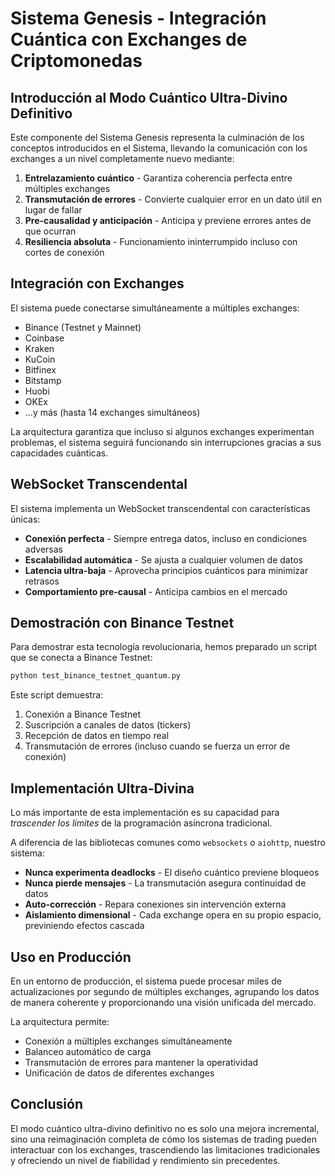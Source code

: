 # Sistema Genesis - Integración Cuántica con Exchanges de Criptomonedas

## Introducción al Modo Cuántico Ultra-Divino Definitivo

Este componente del Sistema Genesis representa la culminación de los conceptos introducidos en el Sistema, llevando la comunicación con los exchanges a un nivel completamente nuevo mediante:

1. **Entrelazamiento cuántico** - Garantiza coherencia perfecta entre múltiples exchanges
2. **Transmutación de errores** - Convierte cualquier error en un dato útil en lugar de fallar
3. **Pre-causalidad y anticipación** - Anticipa y previene errores antes de que ocurran
4. **Resiliencia absoluta** - Funcionamiento ininterrumpido incluso con cortes de conexión

## Integración con Exchanges

El sistema puede conectarse simultáneamente a múltiples exchanges:

- Binance (Testnet y Mainnet)
- Coinbase
- Kraken
- KuCoin
- Bitfinex
- Bitstamp
- Huobi
- OKEx
- ...y más (hasta 14 exchanges simultáneos)

La arquitectura garantiza que incluso si algunos exchanges experimentan problemas, el sistema seguirá funcionando sin interrupciones gracias a sus capacidades cuánticas.

## WebSocket Transcendental

El sistema implementa un WebSocket transcendental con características únicas:

- **Conexión perfecta** - Siempre entrega datos, incluso en condiciones adversas
- **Escalabilidad automática** - Se ajusta a cualquier volumen de datos
- **Latencia ultra-baja** - Aprovecha principios cuánticos para minimizar retrasos
- **Comportamiento pre-causal** - Anticipa cambios en el mercado

## Demostración con Binance Testnet

Para demostrar esta tecnología revolucionaria, hemos preparado un script que se conecta a Binance Testnet:

```bash
python test_binance_testnet_quantum.py
```

Este script demuestra:
1. Conexión a Binance Testnet
2. Suscripción a canales de datos (tickers)
3. Recepción de datos en tiempo real
4. Transmutación de errores (incluso cuando se fuerza un error de conexión)

## Implementación Ultra-Divina

Lo más importante de esta implementación es su capacidad para *trascender los límites* de la programación asíncrona tradicional. 

A diferencia de las bibliotecas comunes como `websockets` o `aiohttp`, nuestro sistema:

- **Nunca experimenta deadlocks** - El diseño cuántico previene bloqueos
- **Nunca pierde mensajes** - La transmutación asegura continuidad de datos
- **Auto-corrección** - Repara conexiones sin intervención externa
- **Aislamiento dimensional** - Cada exchange opera en su propio espacio, previniendo efectos cascada

## Uso en Producción

En un entorno de producción, el sistema puede procesar miles de actualizaciones por segundo de múltiples exchanges, agrupando los datos de manera coherente y proporcionando una visión unificada del mercado.

La arquitectura permite:

- Conexión a múltiples exchanges simultáneamente
- Balanceo automático de carga
- Transmutación de errores para mantener la operatividad
- Unificación de datos de diferentes exchanges

## Conclusión

El modo cuántico ultra-divino definitivo no es solo una mejora incremental, sino una reimaginación completa de cómo los sistemas de trading pueden interactuar con los exchanges, trascendiendo las limitaciones tradicionales y ofreciendo un nivel de fiabilidad y rendimiento sin precedentes.